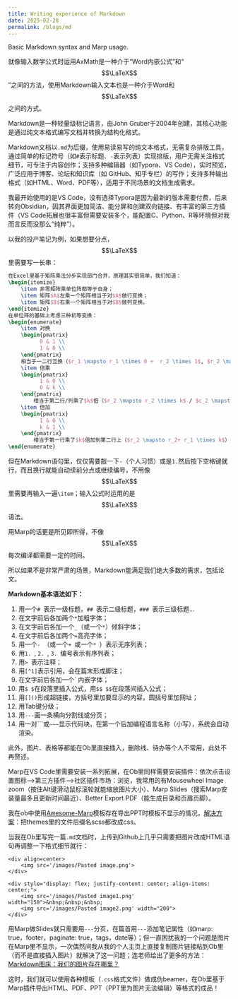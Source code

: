 ```yaml
---
title: Writing experience of Markdown
date: 2025-02-28
permalink: /blogs/md
---
```


Basic Markdown syntax and Marp usage.

就像输入数学公式时运用AxMath是一种介于“Word内嵌公式”和“
$$\LaTeX$$
”之间的方法，使用Markdown输入文本也是一种介于Word和
$$\LaTeX$$
之间的方式。

Markdown是一种轻量级标记语言，由John Gruber于2004年创建，其核心功能是通过纯文本格式编写文档并转换为结构化格式。

Markdown文档以`.md`为后缀‌，使用易读易写的纯文本格式，无需复杂排版工具，通过简单的标记符号（如`#`表示标题、`-`表示列表）实现排版，用户无需关注格式细节，可专注于内容创作；支持多种编辑器（如Typora、VS Code），实时预览，广泛应用于博客、论坛和知识库（如 GitHub、知乎专栏）的写作‌；支持多种输出格式（如HTML、Word、PDF等），适用于不同场景的文档生成需求‌。

我最开始使用的是VS Code，没有选择Typora是因为最新的版本需要付费，后来转向Obsidian，因其界面更加简洁、能分屏和创建双向链接、有丰富的第三方插件（VS Code拓展也很丰富但需要安装多个，能配置C、Python、R等环境但对我而言反而没那么“纯粹”）。

以我的投产笔记为例，如果想要分点，
$$\LaTeX$$
里需要写一长串：
```latex
在Excel里基于矩阵乘法分步实现部门合并，原理其实很简单，我们知道：
\begin{itemize}
	\item 非零矩阵乘单位阵都等于自身；
	\item 矩阵$A$左乘一个矩阵相当于对$A$做行变换；
	\item 矩阵$B$右乘一个矩阵相当于对$B$做列变换。
\end{itemize}
在单位阵的基础上考虑三种初等变换：
\begin{enumerate}
	\item 对换
	\begin{pmatrix}
          0 & 1 \\
          1 & 0 \\
	\end{pmatrix}
	相当于一二行互换（$r_1 \mapsto r_1 \times 0 +  r_2 \times 1$, $r_2 \mapsto r_2 \times 0 +  r_1 \times 1$）/ 一二列互换（$c_1 \mapsto c_1 \times 0 +  c_2 \times 1$, $c_2 \mapsto c_2 \times 0 +  c_1 \times 1$）
	\item 倍乘
	\begin{pmatrix}
          1 & 0 \\
          0 & k \\
	\end{pmatrix}
        相当于第二行/列乘了$k$倍（$r_2 \mapsto r_2 \times k$ / $c_2 \mapsto c_2 \times k$）
	\item 倍加
	\begin{pmatrix}
          1 & 0 \\
          k & 1 \\
	\end{pmatrix}
        相当于第一行乘了$k$倍加到第二行上（$r_2 \mapsto r_2+ r_1 \times k$）/ 第二列乘了$k$倍加到第一列上（$c_1 \mapsto c_1+ c_2 \times k$） 
\end{enumerate}
```

但在Markdown语句里，仅仅需要敲一下`-`（个人习惯）或是`1.`然后按下空格键就行，而且换行就能自动续前分点或继续编号，不用像
$$\LaTeX$$
里需要再输入一遍`\item`；输入公式时运用的是
$$\LaTeX$$
语法。

用Marp的话更是所见即所得，不像
$$\LaTeX$$
每次编译都需要一定的时间。

所以如果不是非常严肃的场景，Markdown能满足我们绝大多数的需求，包括论文。

**Markdown基本语法如下：**
1. 用一个`# `表示一级标题，`## `表示二级标题，`### `表示三级标题...
2. 在文字前后各加两个`*`加粗字体；
3. 在文字前后各加一个`_`（或一个`*`）倾斜字体；
4. 在文字前后各加两个`=`高亮字体；
5. 用一个`- `（或一个`+ `或一个`* `）表示无序列表；
6. 用`1. `, `2. `, `3. `编号表示有序列表；
7. 用`> `表示注释；
8. 用`[^1]`表示引用，会在篇末形成脚注；
9. 在文字前后各加一个\` 内嵌字体；
10. 用`$ $`在段落里插入公式，用`$$ $$`在段落间插入公式；
11. 用`[]()`形成超链接，方括号里加要显示的内容，圆括号里加网址；
12. 用Tab键分级；
13. 用`---`画一条横向分割线或分页；
14. 用一对\`\`\`或`~~~`显示代码块，在第一个后加编程语言名称（小写），系统会自动渲染。

此外，图片、表格等都能在Ob里直接插入，删除线、待办等个人不常用，此处不再赘述。

Marp在VS Code里需要安装一系列拓展，在Ob里同样需要安装插件：依次点击设置图标—>第三方插件—>社区插件市场：浏览，我常用的有Mousewheel Image zoom（按住Alt键滑动鼠标滚轮就能缩放图片大小）、Marp Slides（搜索Marp安装量最多且更新时间最近）、Better Export PDF（能生成目录和页眉页脚）。

我在ob中使用[Awesome-Marp](https://github.com/favourhong/Awesome-Marp)模板存在导出PPT时模板不显示的情况，[解决方案](https://forum-zh.obsidian.md/t/topic/44135/2)：把themes里的文件后缀名scss都改成css。

当我在Ob里写完一篇`.md`文档时，上传到Github上几乎只需要把图片改成HTML语句再调整一下格式细节就行：
```
<div align=center>
	<img src='/images/Pasted image.png'>
</div>
```

```
<div style="display: flex; justify-content: center; align-items: center;">
	<img src='/images/Pasted image1.png' width="150">&nbsp;&nbsp;&nbsp;
	<img src='/images/Pasted image2.png' width="200">
</div>
```

用Marp做Slides就只需要用`---`分页，在篇首用`---`添加笔记属性（如marp: true，footer，paginate: true，tags，date等）；但一直困扰我的一个问题是图片在Marp里不显示，一次偶然间我从我的个人主页上直接复制图片链接粘到Ob里（而不是直接插入图片）就解决了这一问题；连老师给出了更多的方法：[Markdown图床：我们的图片存在哪里？](https://www.lianxh.cn/details/296.html)

这时，我们就可以使用各种模板（`.css`格式文件）做成伪beamer，在Ob里基于Marp插件导出HTML、PDF、PPT（PPT里为图片无法编辑）等格式的成品！

